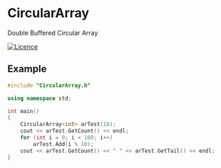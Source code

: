 # CircularArray
Double Buffered Circular Array

[![Licence](https://img.shields.io/badge/license-MIT-blue.svg?style=flat)](LICENSE)

## Example
```cpp
#include "CircularArray.h"

using namespace std;

int main()
{
    CircularArray<int> arTest(10);
    cout << arTest.GetCount() << endl;
    for (int i = 0; i < 100; i++)
        arTest.Add(i % 10);
    cout << arTest.GetCount() << " " << arTest.GetTail() << endl;
}
```
